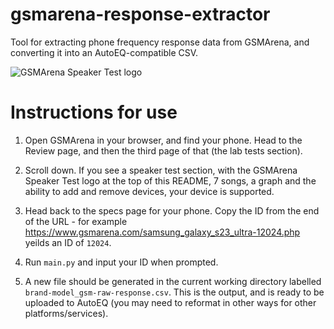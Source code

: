 # gsmarena-response-extractor
 Tool for extracting phone frequency response data from GSMArena, and converting it into an AutoEQ-compatible CSV.

![GSMArena Speaker Test logo](https://fdn.gsmarena.com/vv/assets12/static/speakerphone/spk-test.png?v=3)

# Instructions for use

1. Open GSMArena in your browser, and find your phone. Head to the Review page, and then the third page of that (the lab tests section).

2. Scroll down. If you see a speaker test section, with the GSMArena Speaker Test logo at the top of this README, 7 songs, a graph and the ability to add and remove devices, your device is supported.

3. Head back to the specs page for your phone. Copy the ID from the end of the URL - for example https://www.gsmarena.com/samsung_galaxy_s23_ultra-12024.php yeilds an ID of `12024`.

4. Run `main.py` and input your ID when prompted.

5. A new file should be generated in the current working directory labelled `brand-model_gsm-raw-response.csv`. This is the output, and is ready to be uploaded to AutoEQ (you may need to reformat in other ways for other platforms/services).